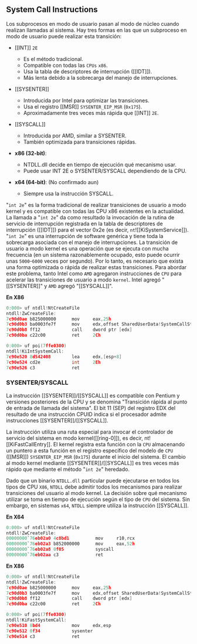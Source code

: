 ## System Call Instructions
Los subprocesos en modo de usuario pasan al modo de núcleo cuando realizan llamadas al sistema. Hay tres formas en las que un subproceso en modo de usuario puede realizar esta transición:

- [[INT]] ``2E``
	- Es el método tradicional.
	- Compatible con todas las ``CPUs`` ``x86``.
	- Usa la tabla de descriptores de interrupción ([[IDT]]).
	- Más lenta debido a la sobrecarga del manejo de interrupciones.
- [[SYSENTER]]
	- Introducida por Intel para optimizar las transiciones.
	- Usa el registro [[MSR]] ``SYSENTER_EIP_MSR`` (``0x175``).
	- Aproximadamente tres veces más rápida que [[INT]] ``2E``.
- [[SYSCALL]]
	- Introducida por AMD, similar a SYSENTER.
	- También optimizada para transiciones rápidas.

- **x86 (32-bit)**:
    - NTDLL.dll decide en tiempo de ejecución qué mecanismo usar.
    - Puede usar INT 2E o SYSENTER/SYSCALL dependiendo de la CPU.

- **x64 (64-bit)**: (No confirmado aun)
    - Siempre usa la instrucción SYSCALL.

"``int 2e``" es la forma tradicional de realizar transiciones de usuario a modo kernel y es compatible con todas las CPU x86 existentes en la actualidad. La llamada a "``int 2e``" da como resultado la invocación de la rutina de servicio de interrupción registrada en la tabla de descriptores de interrupción ([[IDT]]) para el vector 0x2e (es decir, ``nt``\![[KiSystemService]]). "``int 2e``" es una interrupción de software genérica y tiene toda la sobrecarga asociada con el manejo de interrupciones. La transición de usuario a modo kernel es una operación que se ejecuta con mucha frecuencia (en un sistema razonablemente ocupado, esto puede ocurrir unas ``5000``-``6000`` veces por segundo). Por lo tanto, es necesario que exista una forma optimizada o rápida de realizar estas transiciones. Para abordar este problema, tanto Intel como ``AMD`` agregaron instrucciones de ``CPU`` para acelerar las transiciones de usuario a modo ``kernel``. Intel agregó "[[SYSENTER]]" y ``AMD`` agregó "[[SYSCALL]]".

**En X86**
```c
0:000> uf ntdll!NtCreateFile
ntdll!ZwCreateFile:
7c90d0ae b825000000      mov     eax,25h
7c90d0b3 ba0003fe7f      mov     edx,offset SharedUserData!SystemCallStub (7ffe0300)
7c90d0b8 ff12            call    dword ptr [edx]
7c90d0ba c22c00          ret     2Ch

0:000> uf poi(7ffe0300)
ntdll!KiIntSystemCall:
7c90e520 8d542408        lea     edx,[esp+8]
7c90e524 cd2e            int     2Eh
7c90e526 c3              ret
```
### SYSENTER/SYSCALL
La instrucción [[SYSENTER]]/[[SYSCALL]] es compatible con Pentium y versiones posteriores de la CPU y se denomina "Transición rápida al punto de entrada de llamada del sistema". El bit 11 (SEP) del registro EDX del resultado de una instrucción CPUID indica si el procesador admite instrucciones [[SYSENTER]]/[[SYSCALL]].

La instrucción utiliza una ruta especial para invocar el controlador de servicio del sistema en modo kernel([[ring-0]]), es decir, nt\![[KiFastCallEntry]]. El kernel registra esta función con la ``CPU`` almacenando un puntero a esta función en el registro específico del modelo de ``CPU`` ([[MSR]]) ``SYSENTER_EIP_MSR`` (``0x175``) durante el inicio del sistema. El cambio al modo kernel mediante [[SYSENTER]]/[[SYSCALL]] es tres veces más rápido que mediante el método "``int 2e``" heredado.

Dado que un binario ``NTDLL.dll`` particular puede ejecutarse en todos los tipos de CPU ``X86``, ``NTDLL`` debe admitir todos los mecanismos para realizar transiciones del usuario al modo kernel. La decisión sobre qué mecanismo utilizar se toma en tiempo de ejecución según el tipo de ``CPU`` del sistema. Sin embargo, en sistemas ``x64``, ``NTDLL`` siempre utiliza la instrucción [[SYSCALL]].

**En X64**
```c
0:000> uf ntdll!NtCreateFile
ntdll!ZwCreateFile:
00000000`76eb02a0 4c8bd1          mov     r10,rcx
00000000`76eb02a3 b852000000      mov     eax,52h
00000000`76eb02a8 0f05            syscall
00000000`76eb02aa c3              ret
```

**En X86**
```c
0:000> uf ntdll!NtCreateFile
ntdll!ZwCreateFile:
7c90d0ae b825000000      mov     eax,25h
7c90d0b3 ba0003fe7f      mov     edx,offset SharedUserData!SystemCallStub (7ffe0300)
7c90d0b8 ff12            call    dword ptr [edx]
7c90d0ba c22c00          ret     2Ch

0:000> uf poi(7ffe0300)
ntdll!KiFastSystemCall:
7c90e510 8bd4            mov     edx,esp
7c90e512 0f34            sysenter
7c90e514 c3              ret
```